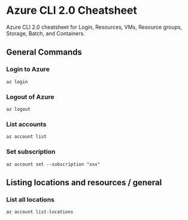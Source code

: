 # Azure CLI 2.0 Cheatsheet

Azure CLI 2.0 cheatsheet for Login, Resources, VMs, Resource groups, Storage, Batch, and Containers.

## General Commands

### Login to Azure
```
az login
```

### Logout of Azure
```
az logout
```

### List accounts
```
az account list
```

### Set subscription
```
az account set --subscription "xxx"
```

## Listing locations and resources / general

### List all locations
```
az account list-locations
```
